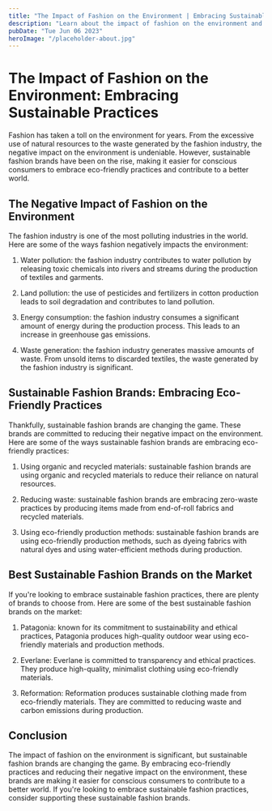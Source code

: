 ```yaml
---
title: "The Impact of Fashion on the Environment | Embracing Sustainable Practices"
description: "Learn about the impact of fashion on the environment and how sustainable fashion brands are embracing eco-friendly practices. Discover the best sustainable fashion brands on the market."
pubDate: "Tue Jun 06 2023"
heroImage: "/placeholder-about.jpg"
---
```


# The Impact of Fashion on the Environment: Embracing Sustainable Practices

Fashion has taken a toll on the environment for years. From the excessive use of natural resources to the waste generated by the fashion industry, the negative impact on the environment is undeniable. However, sustainable fashion brands have been on the rise, making it easier for conscious consumers to embrace eco-friendly practices and contribute to a better world. 

## The Negative Impact of Fashion on the Environment

The fashion industry is one of the most polluting industries in the world. Here are some of the ways fashion negatively impacts the environment:

1. Water pollution: the fashion industry contributes to water pollution by releasing toxic chemicals into rivers and streams during the production of textiles and garments.

2. Land pollution: the use of pesticides and fertilizers in cotton production leads to soil degradation and contributes to land pollution.

3. Energy consumption: the fashion industry consumes a significant amount of energy during the production process. This leads to an increase in greenhouse gas emissions.

4. Waste generation: the fashion industry generates massive amounts of waste. From unsold items to discarded textiles, the waste generated by the fashion industry is significant.

## Sustainable Fashion Brands: Embracing Eco-Friendly Practices

Thankfully, sustainable fashion brands are changing the game. These brands are committed to reducing their negative impact on the environment. Here are some of the ways sustainable fashion brands are embracing eco-friendly practices:

1. Using organic and recycled materials: sustainable fashion brands are using organic and recycled materials to reduce their reliance on natural resources.

2. Reducing waste: sustainable fashion brands are embracing zero-waste practices by producing items made from end-of-roll fabrics and recycled materials.

3. Using eco-friendly production methods: sustainable fashion brands are using eco-friendly production methods, such as dyeing fabrics with natural dyes and using water-efficient methods during production.

## Best Sustainable Fashion Brands on the Market

If you&#39;re looking to embrace sustainable fashion practices, there are plenty of brands to choose from. Here are some of the best sustainable fashion brands on the market:

1. Patagonia: known for its commitment to sustainability and ethical practices, Patagonia produces high-quality outdoor wear using eco-friendly materials and production methods.

2. Everlane: Everlane is committed to transparency and ethical practices. They produce high-quality, minimalist clothing using eco-friendly materials.

3. Reformation: Reformation produces sustainable clothing made from eco-friendly materials. They are committed to reducing waste and carbon emissions during production.

## Conclusion

The impact of fashion on the environment is significant, but sustainable fashion brands are changing the game. By embracing eco-friendly practices and reducing their negative impact on the environment, these brands are making it easier for conscious consumers to contribute to a better world. If you&#39;re looking to embrace sustainable fashion practices, consider supporting these sustainable fashion brands.